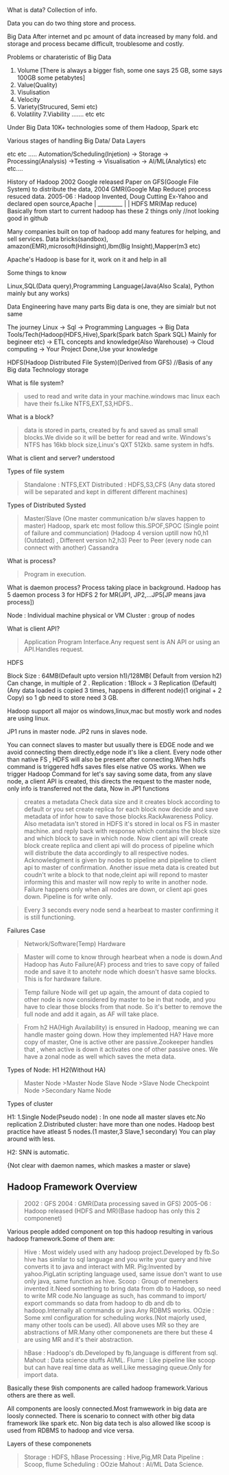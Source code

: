 What is data?
Collection of info.

Data you can do two thing store and process.

Big Data
After internet and pc amount of data increased by many fold.
and storage and process became difficult, troublesome and costly.

Problems or charateristic of Big Data
1. Volume [There is always a bigger fish, some one says 25 GB, some says 100GB some petabytes]
2. Value(Quality)
3. Visulisation
4. Velocity
5. Variety(Strucured, Semi etc)
6. Volatility 7.Viability ....... etc etc

Under Big Data 10K+ technologies some of them Hadoop, Spark etc

Various stages of handling Big Data/ Data Layers

etc etc ..... Automation/Scheduling(Injetion) -> Storage -> Processing(Analysis) ->Testing -> Visualisation -> AI/ML(Analytics)  etc etc....

History of Hadoop
2002 Google released Paper on GFS(Google File System) to distribute the data, 2004 GMR(Google Map Reduce) process resuced data.
2005-06 : Hadoop Invented, Doug Cutting Ex-Yahoo and declared open source,Apache
            |
        _________
        |       |
      HDFS    MR(Map reduce) Basically from start to current hadoop has these 2 things only  //not looking good in github

Many companies built on top of hadoop add many features for helping, and sell services. Data bricks(sandbox), amazon(EMR),microsoft(Hdinsight),Ibm(Big Insight),Mapper(m3 etc)

Apache's Hadoop is base for it, work on it and help in all

Some things to know

Linux,SQL(Data query),Programming Language(Java(Also Scala), Python mainly but any works)

Data Engineering have many parts Big data is one, they are simialr but not same

The journey
Linux -> Sql -> Programming Languages -> Big Data Tools/Tech(Hadoop(HDFS,Hive),Spark(Spark batch Spark SQL) Mainly for begineer etc) -> ETL concepts and knowledge(Also Warehouse) -> Cloud computing -> Your Project Done,Use your knowledge


HDFS(Hadoop Distributed File System)(Derived from GFS) //Basis of any Big data Technology storage

What is file system?
>used to read and write data in your machine.windows mac linux each have their fs.Like NTFS,EXT,S3,HDFS..

What is a block?
>data is stored in parts, created by fs and saved as small small blocks.We divide so it will be better for read and write. Windows's NTFS has 16kb block size,Linux's QXT 512kb. same system in hdfs.

What is client and server? understood

Types of file system
>Standalone : NTFS,EXT
>Distributed : HDFS,S3,CFS (Any data stored will be separated and kept in different different machines)

Types of Distributed Systed 
>Master/Slave (One master communication b/w slaves happen to master) Hadoop, spark etc most follow this.SPOF,SPOC
(Single point of failure and communciation)
(Hadoop 4 version uptill now h0,h1 (Outdated) , Different version h2,h3)
>Peer to Peer (every node can connect with another) Cassandra

What is process?
>Program in execution.

What is daemon process? Process taking place in background. Hadoop has 5 daemon process 3 for HDFS 2 for MR(JP1, JP2,...JP5[JP means java process])

Node : Individual machine physical or VM
Cluster : group of nodes

What is client API?
>Application Program Interface.Any request sent is AN API or using an API.Handles request.

HDFS

Block Size : 64MB(Default upto version h1)/128MB( Default from version h2) Can change, in multiple of 2 .
Replication : 1Block = 3 Replication (Default)(Any data loaded is copied 3 times, happens in different node)(1 original + 2 Copy) so 1 gb need to store need 3 GB.

Hadoop support all major os windows,linux,mac but mostly work and nodes are using linux.

JP1 runs in master node.
JP2 runs in slaves node.

You can connect slaves to master but usually there is EDGE node and we avoid connecting them directly,edge node it's like a client.
Every node other than native FS , HDFS will also be present after connecting.When hdfs command is triggered hdfs saves files else native OS works.
When we trigger Hadoop Command for let's say saving some data, from any slave node, a client API is created, this directs the request to the master node, only info is transferred not the data,
Now in JP1 functions 
>creates a metadata
>Check data size and it creates block according to default or you set
>create replica for each block
>now decide and save metadata of infor how to save those blocks.RackAwareness Policy.
Also metadata isn't stored in HDFS it's stored in local os FS in master machine.
>and reply back with response which contains the block size and which block to save in which node.
>Now client api will create block create replica and client api will do process of pipeline which will distribute the data accordingly to all respective nodes. Acknowledgment is given by nodes to pipeline and pipeline to client api to master of confirmation.
>Another issue meta data is created but coudn't write a block to that node,cleint api will repond to master informing this and master will now reply to write in another node.
>Failure happens only when all nodes are down, or client api goes down.
>Pipeline is for write only.

>Every 3 seconds every node send a hearbeat to master confirming it is still functioning.

Failures Case
>Network/Software(Temp)
>Hardware

>Master will come to know through hearbeat when a node is down.And Hadoop has Auto Failure(AF) process and tries to save copy of failed node and save it to anotehr node which doesn't hasve same blocks. This is for hardware failure.

>Temp failure Node will get up again, the amount of data copied to other node is now considered by master to be in that node, and you have to clear those blocks from that node. So it's better to remove the full node and add it again, as AF
will take place.

>From h2 HA(High Availability) is ensured in Hadoop, meaning we can handle master going down.
How they implemented HA?
>Have more copy of master, One is active other are passive.Zookeeper handles that  , when active is down it activates one of other passive ones. We have a zonal node as well which saves the meta data.

Types of Node:
H1                         H2(Without HA)
>Master Node               >Master Node
>Slave Node                >Slave Node
>Checkpoint Node           >Secondary Name Node
                                                                                                    
Types of cluster

H1:
1.Single Node(Pseudo node) : In one node all master slaves etc.No replication
2.Distributed cluster: have more than one nodes.
Hadoop best practice have atleast 5 nodes.(1 master,3 Slave,1 secondary)
You can play around with less.

H2:
SNN is automatic.


{Not clear with daemon names, which maskes a master or slave}

## Hadoop Framework Overview

>2002 : GFS
>2004 : GMR(Data processing saved in GFS)
>2005-06 : Hadoop released (HDFS and MR)(Base hadoop has only this 2 componenet)

Various people added component on top this hadoop resulting in various hadoop framework.Some of them are:
>Hive : Most widely used with any hadoop project.Developed by fb.So hive has similar to sql language and you write your query and hive converts it to java and interact with MR.
>Pig:Invented by yahoo.PigLatin scripting language used, same issue don't want to use only java, same function as hive.
>Scoop : Group of memebers invented it.Need something to bring data from db to Hadoop, so need to write MR code.No language as such, has command to import/ export commands so data from hadoop to db and db to hadoop.Internally all commands or java.Any RDBMS works.
>OOzie : Some xml configuration for scheduling works.(Not majorly used, many other tools can be used).
All above uses MR so they are abstractions of MR.Many other componenets are there but these 4 are using MR and it's their abstraction.

>hBase : Hadoop's db.Developed by fb,language is different from sql.
>Mahout : Data science stuffs AI/ML.
>Flume : Like pipeline like scoop but can have real time data as well.Like messaging queue.Only for import data.

Basically these 9ish components are called hadoop framework.Various others are there as well.

All components are loosly connected.Most framwework in big data are loosly connected.
There is scenario to connect with other big data framework like spark etc.
Non big data tech is also allowed like scoop is used from RDBMS to hadoop and vice versa.

Layers of these componenets
>Storage : HDFS, hBase
>Processing : Hive,Pig,MR
>Data Pipeline : Scoop, flume
>Scheduling : OOzie
>Mahout : AI/ML Data Science.




 














